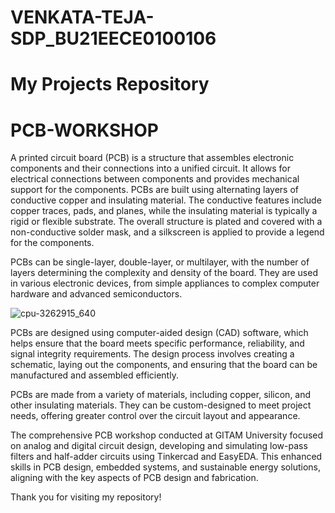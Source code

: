 # VENKATA-TEJA-SDP_BU21EECE0100106

# My Projects Repository

# PCB-WORKSHOP


A printed circuit board (PCB) is a structure that assembles electronic components and their connections into a unified circuit. It allows for electrical connections between components and provides mechanical support for the components. PCBs are built using alternating layers of conductive copper and insulating material. The conductive features include copper traces, pads, and planes, while the insulating material is typically a rigid or flexible substrate. The overall structure is plated and covered with a non-conductive solder mask, and a silkscreen is applied to provide a legend for the components.

PCBs can be single-layer, double-layer, or multilayer, with the number of layers determining the complexity and density of the board. They are used in various electronic devices, from simple appliances to complex computer hardware and advanced semiconductors.

![cpu-3262915_640](https://github.com/venkat-teja-17/PCB-WORKSHOP/assets/101350969/2d926eb5-3257-4383-b4b7-11d2971c9fb4)

PCBs are designed using computer-aided design (CAD) software, which helps ensure that the board meets specific performance, reliability, and signal integrity requirements. The design process involves creating a schematic, laying out the components, and ensuring that the board can be manufactured and assembled efficiently.


PCBs are made from a variety of materials, including copper, silicon, and other insulating materials. They can be custom-designed to meet project needs, offering greater control over the circuit layout and appearance.

The comprehensive PCB workshop conducted at GITAM University focused on analog and digital circuit design, developing and simulating low-pass filters and half-adder circuits using Tinkercad and EasyEDA. This enhanced skills in PCB design, embedded systems, and sustainable energy solutions, aligning with the key aspects of PCB design and fabrication.


Thank you for visiting my repository!
